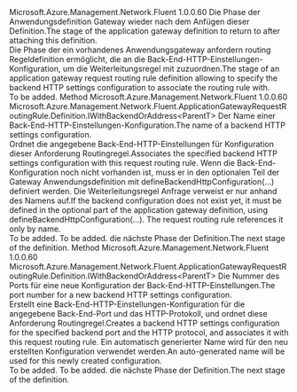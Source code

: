 <Type Name="IWithBackendHttpConfiguration&lt;ParentT&gt;" FullName="Microsoft.Azure.Management.Network.Fluent.ApplicationGatewayRequestRoutingRule.Definition.IWithBackendHttpConfiguration&lt;ParentT&gt;">
  <TypeSignature Language="C#" Value="public interface IWithBackendHttpConfiguration&lt;ParentT&gt;" />
  <TypeSignature Language="ILAsm" Value=".class public interface auto ansi abstract IWithBackendHttpConfiguration`1&lt;ParentT&gt;" />
  <TypeSignature Language="DocId" Value="T:Microsoft.Azure.Management.Network.Fluent.ApplicationGatewayRequestRoutingRule.Definition.IWithBackendHttpConfiguration`1" />
  <TypeSignature Language="VB.NET" Value="Public Interface IWithBackendHttpConfiguration(Of ParentT)" />
  <TypeSignature Language="F#" Value="type IWithBackendHttpConfiguration&lt;'ParentT&gt; = interface" />
  <AssemblyInfo>
    <AssemblyName>Microsoft.Azure.Management.Network.Fluent</AssemblyName>
    <AssemblyVersion>1.0.0.60</AssemblyVersion>
  </AssemblyInfo>
  <TypeParameters>
    <TypeParameter Name="ParentT" />
  </TypeParameters>
  <Interfaces />
  <Docs>
    <typeparam name="ParentT"><span data-ttu-id="c44d4-101">Die Phase der Anwendungsdefinition Gateway wieder nach dem Anfügen dieser Definition.</span><span class="sxs-lookup"><span data-stu-id="c44d4-101">The stage of the application gateway definition to return to after attaching this definition.</span></span></typeparam>
    <summary>
            <span data-ttu-id="c44d4-102">Die Phase der ein vorhandenes Anwendungsgateway anfordern routing Regeldefinition ermöglicht, die an die Back-End-HTTP-Einstellungen-Konfiguration, um die Weiterleitungsregel mit zuzuordnen.</span><span class="sxs-lookup"><span data-stu-id="c44d4-102">The stage of an application gateway request routing rule definition allowing to specify the backend HTTP settings configuration to associate the routing rule with.</span></span>
            </summary>
    <remarks>To be added.</remarks>
  </Docs>
  <Members>
    <Member MemberName="ToBackendHttpConfiguration">
      <MemberSignature Language="C#" Value="public Microsoft.Azure.Management.Network.Fluent.ApplicationGatewayRequestRoutingRule.Definition.IWithBackendOrAddress&lt;ParentT&gt; ToBackendHttpConfiguration (string name);" />
      <MemberSignature Language="ILAsm" Value=".method public hidebysig newslot virtual instance class Microsoft.Azure.Management.Network.Fluent.ApplicationGatewayRequestRoutingRule.Definition.IWithBackendOrAddress`1&lt;!ParentT&gt; ToBackendHttpConfiguration(string name) cil managed" />
      <MemberSignature Language="DocId" Value="M:Microsoft.Azure.Management.Network.Fluent.ApplicationGatewayRequestRoutingRule.Definition.IWithBackendHttpConfiguration`1.ToBackendHttpConfiguration(System.String)" />
      <MemberSignature Language="VB.NET" Value="Public Function ToBackendHttpConfiguration (name As String) As IWithBackendOrAddress(Of ParentT)" />
      <MemberSignature Language="F#" Value="abstract member ToBackendHttpConfiguration : string -&gt; Microsoft.Azure.Management.Network.Fluent.ApplicationGatewayRequestRoutingRule.Definition.IWithBackendOrAddress&lt;'ParentT&gt;" Usage="iWithBackendHttpConfiguration.ToBackendHttpConfiguration name" />
      <MemberType>Method</MemberType>
      <AssemblyInfo>
        <AssemblyName>Microsoft.Azure.Management.Network.Fluent</AssemblyName>
        <AssemblyVersion>1.0.0.60</AssemblyVersion>
      </AssemblyInfo>
      <ReturnValue>
        <ReturnType>Microsoft.Azure.Management.Network.Fluent.ApplicationGatewayRequestRoutingRule.Definition.IWithBackendOrAddress&lt;ParentT&gt;</ReturnType>
      </ReturnValue>
      <Parameters>
        <Parameter Name="name" Type="System.String" />
      </Parameters>
      <Docs>
        <param name="name"><span data-ttu-id="c44d4-103">Der Name einer Back-End-HTTP-Einstellungen-Konfiguration.</span><span class="sxs-lookup"><span data-stu-id="c44d4-103">The name of a backend HTTP settings configuration.</span></span></param>
        <summary>
            <span data-ttu-id="c44d4-104">Ordnet die angegebene Back-End-HTTP-Einstellungen für Konfiguration dieser Anforderung Routingregel.</span><span class="sxs-lookup"><span data-stu-id="c44d4-104">Associates the specified backend HTTP settings configuration with this request routing rule.</span></span>
            <span data-ttu-id="c44d4-105">Wenn die Back-End-Konfiguration noch nicht vorhanden ist, muss er in den optionalen Teil der Gateway Anwendungsdefinition mit defineBackendHttpConfiguration(...) definiert werden. Die Weiterleitungsregel Anfrage verweist er nur anhand des Namens auf.</span><span class="sxs-lookup"><span data-stu-id="c44d4-105">If the backend configuration does not exist yet, it must be defined in the optional part of the application gateway definition, using  defineBackendHttpConfiguration(...). The request routing rule references it only by name.</span></span>
            </summary>
        <returns>To be added.</returns>
        <remarks>To be added.</remarks>
        <return><span data-ttu-id="c44d4-106">die nächste Phase der Definition.</span><span class="sxs-lookup"><span data-stu-id="c44d4-106">The next stage of the definition.</span></span></return>
      </Docs>
    </Member>
    <Member MemberName="ToBackendHttpPort">
      <MemberSignature Language="C#" Value="public Microsoft.Azure.Management.Network.Fluent.ApplicationGatewayRequestRoutingRule.Definition.IWithBackendOrAddress&lt;ParentT&gt; ToBackendHttpPort (int portNumber);" />
      <MemberSignature Language="ILAsm" Value=".method public hidebysig newslot virtual instance class Microsoft.Azure.Management.Network.Fluent.ApplicationGatewayRequestRoutingRule.Definition.IWithBackendOrAddress`1&lt;!ParentT&gt; ToBackendHttpPort(int32 portNumber) cil managed" />
      <MemberSignature Language="DocId" Value="M:Microsoft.Azure.Management.Network.Fluent.ApplicationGatewayRequestRoutingRule.Definition.IWithBackendHttpConfiguration`1.ToBackendHttpPort(System.Int32)" />
      <MemberSignature Language="VB.NET" Value="Public Function ToBackendHttpPort (portNumber As Integer) As IWithBackendOrAddress(Of ParentT)" />
      <MemberSignature Language="F#" Value="abstract member ToBackendHttpPort : int -&gt; Microsoft.Azure.Management.Network.Fluent.ApplicationGatewayRequestRoutingRule.Definition.IWithBackendOrAddress&lt;'ParentT&gt;" Usage="iWithBackendHttpConfiguration.ToBackendHttpPort portNumber" />
      <MemberType>Method</MemberType>
      <AssemblyInfo>
        <AssemblyName>Microsoft.Azure.Management.Network.Fluent</AssemblyName>
        <AssemblyVersion>1.0.0.60</AssemblyVersion>
      </AssemblyInfo>
      <ReturnValue>
        <ReturnType>Microsoft.Azure.Management.Network.Fluent.ApplicationGatewayRequestRoutingRule.Definition.IWithBackendOrAddress&lt;ParentT&gt;</ReturnType>
      </ReturnValue>
      <Parameters>
        <Parameter Name="portNumber" Type="System.Int32" />
      </Parameters>
      <Docs>
        <param name="portNumber"><span data-ttu-id="c44d4-107">Die Nummer des Ports für eine neue Konfiguration der Back-End-HTTP-Einstellungen.</span><span class="sxs-lookup"><span data-stu-id="c44d4-107">The port number for a new backend HTTP settings configuration.</span></span></param>
        <summary>
            <span data-ttu-id="c44d4-108">Erstellt eine Back-End-HTTP-Einstellungen-Konfiguration für die angegebene Back-End-Port und das HTTP-Protokoll, und ordnet diese Anforderung Routingregel.</span><span class="sxs-lookup"><span data-stu-id="c44d4-108">Creates a backend HTTP settings configuration for the specified backend port and the HTTP protocol, and associates it with this request routing rule.</span></span>
            <span data-ttu-id="c44d4-109">Ein automatisch generierter Name wird für den neu erstellten Konfiguration verwendet werden.</span><span class="sxs-lookup"><span data-stu-id="c44d4-109">An auto-generated name will be used for this newly created configuration.</span></span>
            </summary>
        <returns>To be added.</returns>
        <remarks>To be added.</remarks>
        <return><span data-ttu-id="c44d4-110">die nächste Phase der Definition.</span><span class="sxs-lookup"><span data-stu-id="c44d4-110">The next stage of the definition.</span></span></return>
      </Docs>
    </Member>
  </Members>
</Type>
